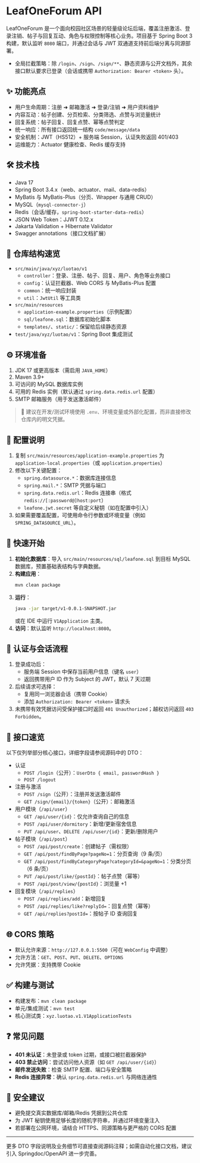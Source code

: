 # LeafOneForum API

LeafOneForum 是一个面向校园社区场景的轻量级论坛后端，覆盖注册激活、登录注销、帖子与回复互动、角色与权限控制等核心业务。项目基于 Spring Boot 3 构建，默认监听 `8080` 端口，并通过会话与 JWT 双通道支持前后端分离与同源部署。

- 全局拦截策略：除 `/login`、`/sign`、`/sign/**`、静态资源与公开文档外，其余接口默认要求已登录（会话或携带 `Authorization: Bearer <token>` 头）。

## ✨ 功能亮点
- 用户生命周期：注册 ➜ 邮箱激活 ➜ 登录/注销 ➜ 用户资料维护
- 内容互动：帖子创建、分页检索、分类筛选、点赞与浏览量统计
- 回复系统：帖子回复、回复点赞、幂等点赞判定
- 统一响应：所有接口返回统一结构 `code/message/data`
- 安全机制：JWT（HS512）+ 服务端 Session，认证失败返回 401/403
- 运维能力：Actuator 健康检查、Redis 缓存支持

## 🛠 技术栈
- Java 17
- Spring Boot 3.4.x（web、actuator、mail、data-redis）
- MyBatis 与 MyBatis-Plus（分页、Wrapper 与通用 CRUD）
- MySQL（`mysql-connector-j`）
- Redis（会话/缓存，`spring-boot-starter-data-redis`）
- JSON Web Token：JJWT 0.12.x
- Jakarta Validation + Hibernate Validator
- Swagger annotations（接口文档扩展）

## 📁 仓库结构速览
- `src/main/java/xyz/luotao/v1`
  - `controller`：登录、注册、帖子、回复、用户、角色等业务接口
  - `config`：认证拦截器、Web CORS 与 MyBatis-Plus 配置
  - `common`：统一响应封装
  - `util`：`JwtUtil` 等工具类
- `src/main/resources`
  - `application-example.properties`（示例配置）
  - `sql/leafone.sql`：数据库初始化脚本
  - `templates/`、`static/`：保留给后续静态资源
- `test/java/xyz/luotao/v1`：Spring Boot 集成测试

## ⚙️ 环境准备
1. JDK 17 或更高版本（需启用 `JAVA_HOME`）
2. Maven 3.9+
3. 可访问的 MySQL 数据库实例
4. 可用的 Redis 实例（默认通过 `spring.data.redis.url` 配置）
5. SMTP 邮箱服务（用于发送激活邮件）

> 📌 建议在开发/测试环境使用 `.env`、环境变量或外部化配置，而非直接修改仓库内的明文凭据。

## 🔧 配置说明
1. 复制 `src/main/resources/application-example.properties` 为 `application-local.properties`（或 `application.properties`）
2. 修改以下关键配置：
   - `spring.datasource.*`：数据库连接信息
   - `spring.mail.*`：SMTP 凭据与端口
   - `spring.data.redis.url`：Redis 连接串（格式 `redis://[:password@]host:port`）
   - `leafone.jwt.secret` 等自定义秘钥（如在配置中引入）
3. 如果需要覆盖配置，可使用命令行参数或环境变量（例如 `SPRING_DATASOURCE_URL`）。

## 🚀 快速开始
1. **初始化数据库**：导入 `src/main/resources/sql/leafone.sql` 到目标 MySQL 数据库，预置基础表结构与字典数据。
2. **构建应用**：
   ```bash
   mvn clean package
   ```
3. **运行**：
   ```bash
   java -jar target/v1-0.0.1-SNAPSHOT.jar
   ```
   或在 IDE 中运行 `V1Application` 主类。
4. **访问**：默认监听 `http://localhost:8080`。

## 🔐 认证与会话流程
1. 登录成功后：
   - 服务端 Session 中保存当前用户信息（键名 `user`）
   - 返回携带用户 ID 作为 Subject 的 JWT，默认 7 天过期
2. 后续请求可选择：
   - 复用同一浏览器会话（携带 Cookie）
   - 添加 `Authorization: Bearer <token>` 请求头
3. 未携带有效凭据访问受保护接口时返回 `401 Unauthorized`；越权访问返回 `403 Forbidden`。

## 📡 接口速览
以下仅列举部分核心接口，详细字段请参阅源码中的 DTO：

- 认证
  - `POST /login`（公开）：`UserDto { email, passwordHash }`
  - `POST /logout`
- 注册与激活
  - `POST /sign`（公开）：注册并发送激活邮件
  - `GET /sign/{email}/{token}`（公开）：邮箱激活
- 用户模块（`/api/user`）
  - `GET /api/user/{id}`：仅允许查询自己的信息
  - `POST /api/user/dormitory`：新增/更新宿舍信息
  - `PUT /api/user`、`DELETE /api/user/{id}`：更新/删除用户
- 帖子模块（`/api/post`）
  - `POST /api/post/create`：创建帖子（需权限）
  - `GET /api/post/findByPage?pageNo=1`：分页查询（9 条/页）
  - `GET /api/post/findByCategoryPage?categoryId=&pageNo=1`：分类分页（6 条/页）
  - `PUT /api/post/like/{postId}`：帖子点赞（幂等）
  - `POST /api/post/view/{postId}`：浏览量 +1
- 回复模块（`/api/replies`）
  - `POST /api/replies/add`：新增回复
  - `POST /api/replies/like?replyId=`：回复点赞（幂等）
  - `GET /api/replies?postId=`：按帖子 ID 查询回复

## 🌐 CORS 策略
- 默认允许来源：`http://127.0.0.1:5500`（可在 `WebConfig` 中调整）
- 允许方法：`GET`、`POST`、`PUT`、`DELETE`、`OPTIONS`
- 允许凭据：支持携带 Cookie

## ✅ 构建与测试
- 构建发布：`mvn clean package`
- 单元/集成测试：`mvn test`
- 核心测试类：`xyz.luotao.v1.V1ApplicationTests`

## ❓ 常见问题
- **401 未认证**：未登录或 token 过期，或接口被拦截器保护
- **403 禁止访问**：尝试访问他人资源（如 `GET /api/user/{id}`）
- **邮件发送失败**：检查 SMTP 配置、端口与安全策略
- **Redis 连接异常**：确认 `spring.data.redis.url` 与网络连通性

## 🔐 安全建议
- 避免提交真实数据库/邮箱/Redis 凭据到公共仓库
- 为 JWT 秘钥使用足够长度的随机字符串，并通过环境变量注入
- 若部署在公网环境，请结合 HTTPS、同源策略与更严格的 CORS 配置

---
更多 DTO 字段说明及业务细节可直接查阅源码注释；如需自动化接口文档，建议引入 Springdoc/OpenAPI 进一步完善。
